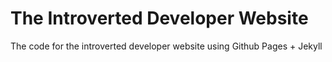 # The Introverted Developer Website

The code for the introverted developer website using Github Pages + Jekyll


